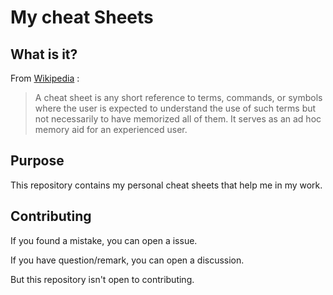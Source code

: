 # My cheat Sheets

## What is it?

From [Wikipedia](https://en.wikipedia.org/wiki/Cheat_sheet) :
> A cheat sheet is any short reference to terms, commands, or symbols where the user is expected to understand the use of such terms but not necessarily to have memorized all of them. It serves as an ad hoc memory aid for an experienced user.

## Purpose

This repository contains my personal cheat sheets that help me in my work.

## Contributing

If you found a mistake, you can open a issue.

If you have question/remark, you can open a discussion.

But this repository isn't open to contributing.
